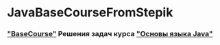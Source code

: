 # JavaBaseCourseFromStepik


### ["BaseCourse"](https://github.com/JakUi/JavaBaseCourseFromStepik/tree/main/src/BaseCourse) Решения задач курса ["Основы языка Java"](https://stepik.org/lesson/908709/step/10?auth=login&unit=914307)
